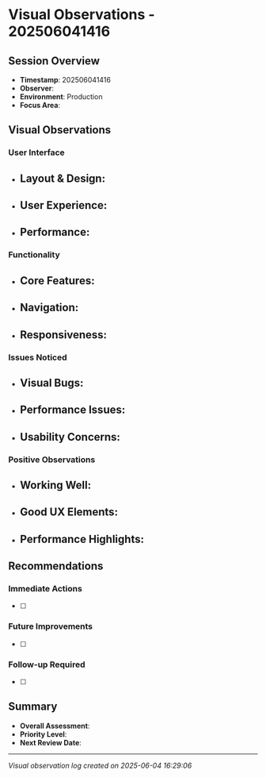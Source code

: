 # Visual Observations - 202506041416

## Session Overview
- **Timestamp**: 202506041416
- **Observer**: 
- **Environment**: Production
- **Focus Area**: 

## Visual Observations

### User Interface
- **Layout & Design**:
  - 

- **User Experience**:
  - 

- **Performance**:
  - 

### Functionality
- **Core Features**:
  - 

- **Navigation**:
  - 

- **Responsiveness**:
  - 

### Issues Noticed
- **Visual Bugs**:
  - 

- **Performance Issues**:
  - 

- **Usability Concerns**:
  - 

### Positive Observations
- **Working Well**:
  - 

- **Good UX Elements**:
  - 

- **Performance Highlights**:
  - 

## Recommendations

### Immediate Actions
- [ ] 

### Future Improvements
- [ ] 

### Follow-up Required
- [ ] 

## Summary
- **Overall Assessment**: 
- **Priority Level**: 
- **Next Review Date**: 

---
*Visual observation log created on 2025-06-04 16:29:06*
